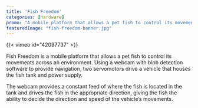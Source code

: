 ```yaml
---
title: 'Fish Freedom'
categories: [hardware]
promo: "A mobile platform that allows a pet fish to control its movements across an environment"
featuredImage: "fish-freedom-banner.jpg"
---
```


{{< vimeo id="42097737" >}}

Fish Freedom is a mobile platform that allows a pet fish to control its movements across an environment. Using a webcam with blob detection software to provide navigation, two servomotors drive a vehicle that houses the fish tank and power supply.

The webcam provides a constant feed of where the fish is located in the tank and drives the fish in the appropriate direction, giving the fish the ability to decide the direction and speed of the vehicle’s movements.
